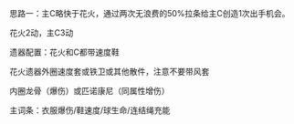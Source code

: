 思路一：主C略快于花火，通过两次无浪费的50%拉条给主C创造1次出手机会。

花火2动，主C3动

遗器配置：花火和C都带速度鞋

花火遗器外圈速度套或铁卫或其他散件，注意不要带风套

内圈龙骨（爆伤）或匹诺康尼（同属性增伤）

主词条：衣服爆伤/鞋速度/球生命/连结绳充能